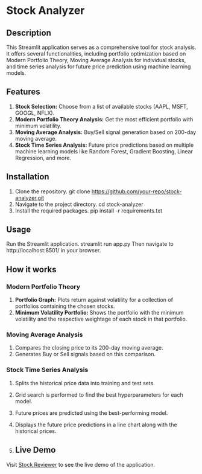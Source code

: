# Stock Analyzer

## Description

This Streamlit application serves as a comprehensive tool for stock analysis. It offers several functionalities, including portfolio optimization based on Modern Portfolio Theory, Moving Average Analysis for individual stocks, and time series analysis for future price prediction using machine learning models.

## Features

1. **Stock Selection:** Choose from a list of available stocks (AAPL, MSFT, GOOGL, NFLX).
2. **Modern Portfolio Theory Analysis:** Get the most efficient portfolio with minimum volatility.
3. **Moving Average Analysis:** Buy/Sell signal generation based on 200-day moving average.
4. **Stock Time Series Analysis:** Future price predictions based on multiple machine learning models like Random Forest, Gradient Boosting, Linear Regression, and more.

## Installation

1. Clone the repository.
    git clone https://github.com/your-repo/stock-analyzer.git
2. Navigate to the project directory.
    cd stock-analyzer
3. Install the required packages.
    pip install -r requirements.txt

## Usage

Run the Streamlit application.
streamlit run app.py
Then navigate to http://localhost:8501/ in your browser.

## How it works

### Modern Portfolio Theory

1. **Portfolio Graph:** Plots return against volatility for a collection of portfolios containing the chosen stocks.
2. **Minimum Volatility Portfolio:** Shows the portfolio with the minimum volatility and the respective weightage of each stock in that portfolio.

### Moving Average Analysis

1. Compares the closing price to its 200-day moving average.
2. Generates Buy or Sell signals based on this comparison.

### Stock Time Series Analysis

1. Splits the historical price data into training and test sets.
2. Grid search is performed to find the best hyperparameters for each model.
3. Future prices are predicted using the best-performing model.
4. Displays the future price predictions in a line chart along with the historical prices.

5. ## Live Demo

Visit [Stock Reviewer](https://stockreviewer.streamlit.app/) to see the live demo of the application.

